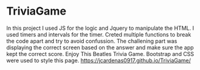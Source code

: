 # TriviaGame
In this project I used JS for the logic and Jquery to manipulate the HTML.  I used timers and intervals for the timer.
Creted multiple functions to break the code apart and try to avoid confussion.
The challening part was displaying the correct screen based on the answer and make sure the app kept the correct score.
Enjoy This Beatles Trivia Game.
Bootstrap and CSS were used to style this page.
https://jcardenas0917.github.io/TriviaGame/
